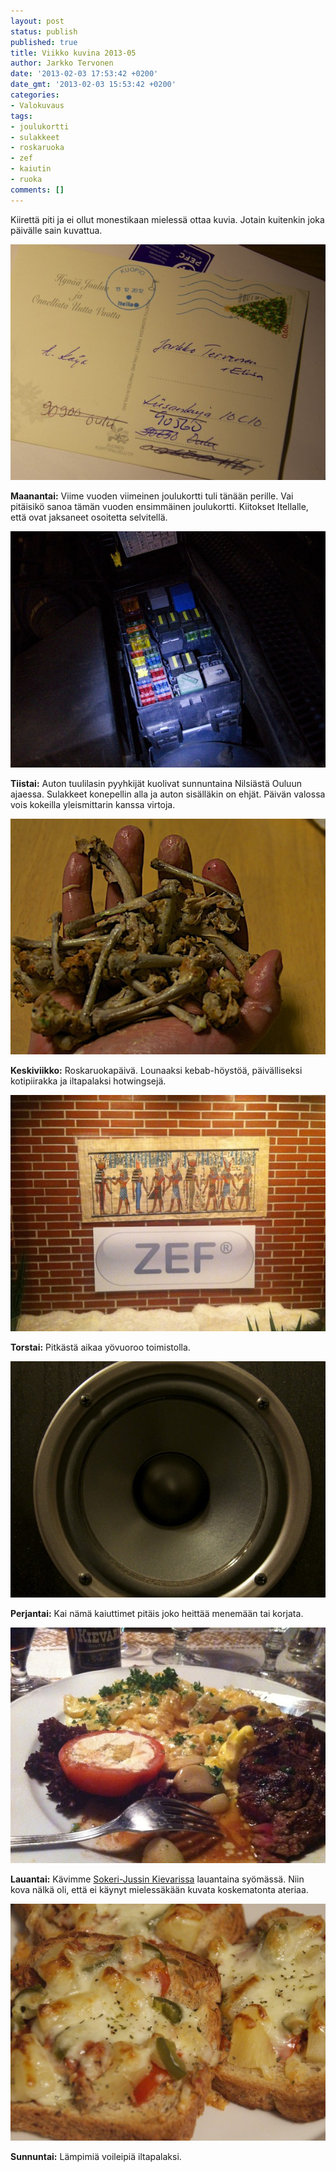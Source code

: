 ```yaml
---
layout: post
status: publish
published: true
title: Viikko kuvina 2013-05
author: Jarkko Tervonen
date: '2013-02-03 17:53:42 +0200'
date_gmt: '2013-02-03 15:53:42 +0200'
categories:
- Valokuvaus
tags:
- joulukortti
- sulakkeet
- roskaruoka
- zef
- kaiutin
- ruoka
comments: []
---
```

Kiirettä piti ja ei ollut monestikaan mielessä ottaa kuvia. Jotain kuitenkin joka päivälle sain kuvattua.

<img alt="Viikko kuvina 2013-05 - Maanantai" src="/assets/img/posts/2013-05-ma.jpg" />

__Maanantai:__ Viime vuoden viimeinen joulukortti tuli tänään perille. Vai pitäisikö sanoa tämän vuoden ensimmäinen joulukortti. Kiitokset Itellalle, että ovat jaksaneet osoitetta selvitellä.

<img alt="Viikko kuvina 2013-05 - Tiistai" src="/assets/img/posts/2013-05-ti.jpg" />

__Tiistai:__ Auton tuulilasin pyyhkijät kuolivat sunnuntaina Nilsiästä Ouluun ajaessa. Sulakkeet konepellin alla ja auton sisälläkin on ehjät. Päivän valossa vois kokeilla yleismittarin kanssa virtoja.

<img alt="Viikko kuvina 2013-05 - Keskiviikko" src="/assets/img/posts/2013-05-ke.jpg" />

__Keskiviikko:__ Roskaruokapäivä. Lounaaksi kebab-höystöä, päivälliseksi kotipiirakka ja iltapalaksi hotwingsejä.

<img alt="Viikko kuvina 2013-05 - Torstai" src="/assets/img/posts/2013-05-to.jpg" />

__Torstai:__ Pitkästä aikaa yövuoroo toimistolla.

<img alt="Viikko kuvina 2013-05 - Perjantai" src="/assets/img/posts/2013-05-pe.jpg" />

__Perjantai:__ Kai nämä kaiuttimet pitäis joko heittää menemään tai korjata.

<img alt="Viikko kuvina 2013-05 - Lauantai" src="/assets/img/posts/2013-05-la.jpg" />

__Lauantai:__ Kävimme [Sokeri-Jussin Kievarissa](http://www.sokerijussi.fi/) lauantaina syömässä. Niin kova nälkä oli, että ei käynyt mielessäkään kuvata koskematonta ateriaa.

<img alt="Viikko kuvina 2013-05 - Sunnuntai" src="/assets/img/posts/2013-05-su.jpg" />

__Sunnuntai:__ Lämpimiä voileipiä iltapalaksi.
